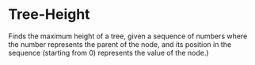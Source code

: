 # Tree-Height
Finds the maximum height of a tree, given a sequence of numbers where the number represents the parent of the node, and its position in the sequence (starting from 0) represents the value of the node.)
